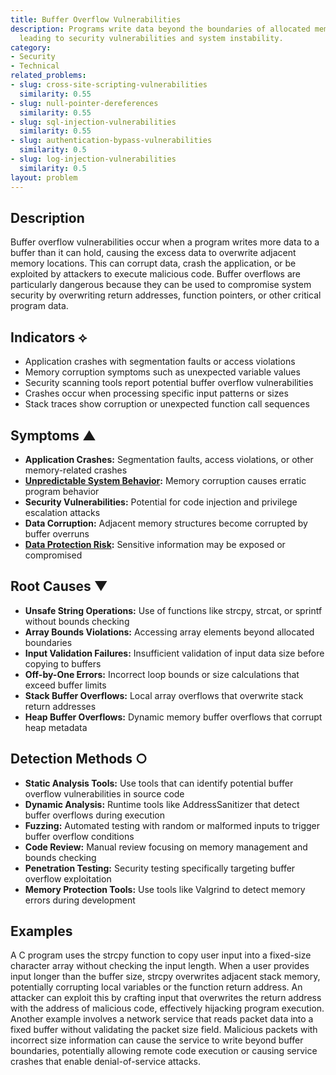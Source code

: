 ```yaml
---
title: Buffer Overflow Vulnerabilities
description: Programs write data beyond the boundaries of allocated memory buffers,
  leading to security vulnerabilities and system instability.
category:
- Security
- Technical
related_problems:
- slug: cross-site-scripting-vulnerabilities
  similarity: 0.55
- slug: null-pointer-dereferences
  similarity: 0.55
- slug: sql-injection-vulnerabilities
  similarity: 0.55
- slug: authentication-bypass-vulnerabilities
  similarity: 0.5
- slug: log-injection-vulnerabilities
  similarity: 0.5
layout: problem
---
```


## Description

Buffer overflow vulnerabilities occur when a program writes more data to a buffer than it can hold, causing the excess data to overwrite adjacent memory locations. This can corrupt data, crash the application, or be exploited by attackers to execute malicious code. Buffer overflows are particularly dangerous because they can be used to compromise system security by overwriting return addresses, function pointers, or other critical program data.

## Indicators ⟡

- Application crashes with segmentation faults or access violations
- Memory corruption symptoms such as unexpected variable values
- Security scanning tools report potential buffer overflow vulnerabilities
- Crashes occur when processing specific input patterns or sizes
- Stack traces show corruption or unexpected function call sequences

## Symptoms ▲

- **Application Crashes:** Segmentation faults, access violations, or other memory-related crashes
- **[Unpredictable System Behavior](unpredictable-system-behavior.md):** Memory corruption causes erratic program behavior
- **Security Vulnerabilities:** Potential for code injection and privilege escalation attacks
- **Data Corruption:** Adjacent memory structures become corrupted by buffer overruns
- **[Data Protection Risk](data-protection-risk.md):** Sensitive information may be exposed or compromised

## Root Causes ▼

- **Unsafe String Operations:** Use of functions like strcpy, strcat, or sprintf without bounds checking
- **Array Bounds Violations:** Accessing array elements beyond allocated boundaries
- **Input Validation Failures:** Insufficient validation of input data size before copying to buffers
- **Off-by-One Errors:** Incorrect loop bounds or size calculations that exceed buffer limits
- **Stack Buffer Overflows:** Local array overflows that overwrite stack return addresses
- **Heap Buffer Overflows:** Dynamic memory buffer overflows that corrupt heap metadata

## Detection Methods ○

- **Static Analysis Tools:** Use tools that can identify potential buffer overflow vulnerabilities in source code
- **Dynamic Analysis:** Runtime tools like AddressSanitizer that detect buffer overflows during execution
- **Fuzzing:** Automated testing with random or malformed inputs to trigger buffer overflow conditions
- **Code Review:** Manual review focusing on memory management and bounds checking
- **Penetration Testing:** Security testing specifically targeting buffer overflow exploitation
- **Memory Protection Tools:** Use tools like Valgrind to detect memory errors during development

## Examples

A C program uses the strcpy function to copy user input into a fixed-size character array without checking the input length. When a user provides input longer than the buffer size, strcpy overwrites adjacent stack memory, potentially corrupting local variables or the function return address. An attacker can exploit this by crafting input that overwrites the return address with the address of malicious code, effectively hijacking program execution. Another example involves a network service that reads packet data into a fixed buffer without validating the packet size field. Malicious packets with incorrect size information can cause the service to write beyond buffer boundaries, potentially allowing remote code execution or causing service crashes that enable denial-of-service attacks.